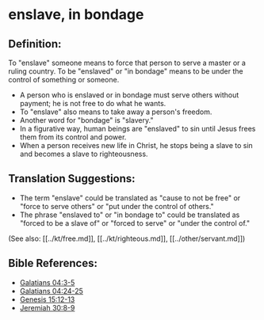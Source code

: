 # enslave, in bondage #

## Definition: ##

To "enslave" someone means to force that person to serve a master or a ruling country. To be "enslaved" or "in bondage" means to be under the control of something or someone.

* A person who is enslaved or in bondage must serve others without payment; he is not free to do what he wants.
* To "enslave" also means to take away a person's freedom.
* Another word for "bondage" is "slavery."
* In a figurative way, human beings are "enslaved" to sin until Jesus frees them from its control and power.
* When a person receives new life in Christ, he stops being a slave to sin and becomes a slave to righteousness.

## Translation Suggestions: ##

* The term "enslave" could be translated as "cause to not be free" or "force to serve others" or "put under the control of others."
* The phrase "enslaved to" or "in bondage to" could be translated as "forced to be a slave of" or "forced to serve" or "under the control of."

(See also: [[../kt/free.md]], [[../kt/righteous.md]], [[../other/servant.md]])

## Bible References: ##

* [Galatians 04:3-5](en/tn/gal/help/04/03)
* [Galatians 04:24-25](en/tn/gal/help/04/24)
* [Genesis 15:12-13](en/tn/gen/help/15/12)
* [Jeremiah 30:8-9](en/tn/jer/help/30/08)